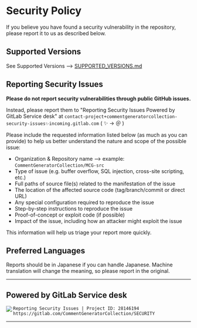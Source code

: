 # Security Policy

If you believe you have found a security vulnerability in the repository, please report it to us as described below.

## Supported Versions

See Supported Versions --> [SUPPORTED_VERSIONS.md](./SUPPORTED_VERSIONS.md)

## Reporting Security Issues
**Please do not report security vulnerabilities through public GitHub issues.**

Instead, please report them to "Reporting Security Issues Powered by GitLab Service desk" at `contact-project+commentgeneratorcollection-security-issues✨incoming.gitlab.com` ( ✨ → ＠ )

Please include the requested information listed below (as much as you can provide) to help us better understand the nature and scope of the possible issue:

* Organization & Repository name --> example: `CommentGeneratorCollection/MCG-src`
* Type of issue (e.g. buffer overflow, SQL injection, cross-site scripting, etc.)
* Full paths of source file(s) related to the manifestation of the issue
* The location of the affected source code (tag/branch/commit or direct URL)
* Any special configuration required to reproduce the issue
* Step-by-step instructions to reproduce the issue
* Proof-of-concept or exploit code (if possible)
* Impact of the issue, including how an attacker might exploit the issue

This information will help us triage your report more quickly.

## Preferred Languages
Reports should be in Japanese if you can handle Japanese.
Machine translation will change the meaning, so please report in the original.

---

## Powered by GitLab Service desk
<img align="left" src="https://gitlab.com/uploads/-/system/project/avatar/28146194/2021-01-07__27__-_%E3%82%B3%E3%83%94%E3%83%BC.png?width=64" />

```
Reporting Security Issues | Project ID: 28146194
https://gitlab.com/CommentGeneratorCollection/SECURITY
```

---
